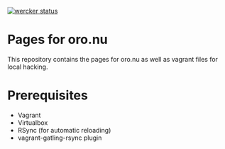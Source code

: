[![wercker status](https://app.wercker.com/status/13506ec890a5f604680931aba7455d7b/s "wercker status")](https://app.wercker.com/project/bykey/13506ec890a5f604680931aba7455d7b)


# Pages for oro.nu
This repository contains the pages for oro.nu as well as vagrant files for local hacking.

# Prerequisites
- Vagrant
- Virtualbox
- RSync (for automatic reloading)
- vagrant-gatling-rsync plugin
